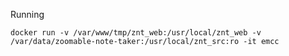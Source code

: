 Running

    docker run -v /var/www/tmp/znt_web:/usr/local/znt_web -v /var/data/zoomable-note-taker:/usr/local/znt_src:ro -it emcc